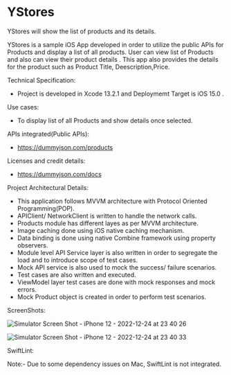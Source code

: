 # YStores
YStores will show the list of products and its details.

YStores is a sample iOS App developed in order to utilize the public APIs for Products and display a list of all products. 
User can view list of Products and also can view their product details . 
This app also provides the details for the product such as Product Title, Deescription,Price.

Technical Specification:
- Project is developed in Xcode 13.2.1 and Deploymemt Target is iOS 15.0 .

Use cases:
- To display list of all Products and show details once selected.

APIs integrated(Public APIs):
- https://dummyjson.com/products

Licenses and credit details:
- https://dummyjson.com/docs

Project Architectural Details:
- This application follows MVVM architecture with Protocol Oriented Programming(POP).
- APIClient/ NetworkClient is written to handle the network calls.
- Products module has different layes as per MVVM architecture.
- Image caching done using iOS native caching mechanism.
- Data binding is done using native Combine framework using property observers. 
- Module level API Service layer is also written in order to segregate the load and to introduce scope of test cases.
- Mock API service is also used to mock the success/ failure scenarios.
- Test cases are also written and executed.
- ViewModel layer test cases are done with mock responses and mock errors.
- Mock Product object is created in order to perform test scenarios.


ScreenShots:


![Simulator Screen Shot - iPhone 12 - 2022-12-24 at 23 40 26](https://user-images.githubusercontent.com/64911146/209447203-6e555cf6-5fcb-41e8-a8ae-3c173c2c37eb.png)



![Simulator Screen Shot - iPhone 12 - 2022-12-24 at 23 40 33](https://user-images.githubusercontent.com/64911146/209447198-2364853b-2bca-44c1-a6d5-88e3b3b64b2c.png)


SwiftLint:

Note:- Due to some dependency issues on Mac, SwiftLint is not integrated. 

